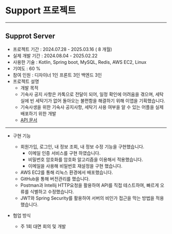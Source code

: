 ﻿# Support 프로젝트
***
## Supprot Server
* 프로젝트 기간 : 2024.07.28 - 2025.03.16 ( 8 개월)
* 실제 개발 기간 : 2024.08.04 - 2025.02.22
* 사용한 기술 : Kotlin, Spring boot, MySQL, Redis, AWS EC2, Linux
* 기여도 : 60 % 
* 참여 인원 : 디자이너 1인 프론트 3인 백엔드 3인
* 프로젝트 설명
  *  개발 목적
   * 기숙사 공지 사항은 카톡으로 전달이 되어, 일정 확인에 어려움을 겪으며, 세탁실에 빈 세탁기가 없어 돌아오는 불편함을 해결하기 위해 이앱을 기획했습니다.
   * 기숙사생을 위한 기숙사 공지사항, 세탁기 사용 여부을 알 수 있는 어플을 실제 배포하기 위한 개발
  * [API 문서](https://documenter.getpostman.com/view/37677244/2sAXqtagBW#28955cd0-0da4-4b91-8352-82c03afae707)
***
* 구현 기능
  * 회원가입, 로그인, 내 정보 조회, 내 정보 수정 기능을 구현했습니다.
    * 이메일 인증 서비스를 구현 하였습니다. 
    * 비밀번호 암호화를 암호화 알고리즘을 이용해서 적용했습니다.
    * 이메일을 사용해 비밀번호 재설정을 구현 했습니다. 
  * AWS EC2를 통해 리눅스 환경에서 배포했습니다.
  * GitHub을 통해 버전관리를 했습니다.
  * Postman과 Intellij HTTP요청을 활용하여 API를 직접 테스트하여, 빠르게 오류를 식별하고 수정했습니다.
  * JWT와 Spring Security를 활용하여 서버의 비인가 접근을 막는 방법을 적용했습니다.

* 협업 방식
  * 주 1회 대면 회의 및 개발 




